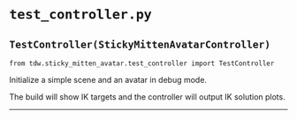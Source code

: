 # `test_controller.py`

## `TestController(StickyMittenAvatarController)`

`from tdw.sticky_mitten_avatar.test_controller import TestController`

Initialize a simple scene and an avatar in debug mode.

The build will show IK targets and the controller will output IK solution plots.

***

